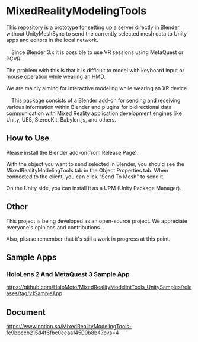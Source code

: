 # MixedRealityModelingTools

This repository is a prototype for setting up a server directly in Blender without UnityMeshSync to send the currently selected mesh data to Unity apps and editors in the local network.

　Since Blender 3.x it is possible to use VR sessions using MetaQuest or PCVR.
 
 The problem with this is that it is difficult to model with keyboard input or mouse operation while wearing an HMD.

We are mainly aiming for interactive modeling while wearing an XR device.

　This package consists of a Blender add-on for sending and receiving various information within Blender and plugins for bidirectional data communication with Mixed Reality application development engines like Unity, UE5, StereoKit, Babylon.js, and others.
 

## How to Use 

Please install the Blender add-on(from Release Page).


With the object you want to send selected in Blender, you should see the MixedRealityModelingTools tab in the Object Properties tab. When connected to the client, you can click "Send To Mesh" to send it.

On the Unity side, you can install it as a UPM (Unity Package Manager).


## Other


This project is being developed as an open-source project. We appreciate everyone's opinions and contributions.

Also, please remember that it's still a work in progress at this point.


## Sample Apps

### HoloLens 2 And MetaQuest 3 Sample App

https://github.com/HoloMoto/MixedRealityModelintTools_UnitySamples/releases/tag/v1SampleApp


## Document

https://www.notion.so/MixedRealityModelingTools-fe9bbccb215d4f6fbc0eeaa14500b8b4?pvs=4
